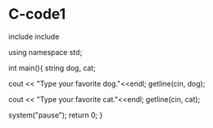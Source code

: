 # C-code1
include <iostream>
include <string>

using namespace std;

int main(){
  string dog, cat;
  
  cout << "Type your favorite dog."<<endl;
  getline(cin, dog);
  
  cout << "Type your favorite cat."<<endl;
  getline(cin, cat);






  system("pause");
  return 0;
}

